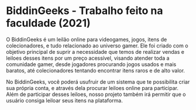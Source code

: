 # BiddinGeeks - Trabalho feito na faculdade (2021)
O BiddinGeeks é um leilão online para videogames, jogos, itens de colecionadores, e tudo relacionado ao universo gamer. 
Ele foi criado com o objetivo principal de suprir a necessidade que temos de realizar vendas e leiloes desses itens por um preço acessível, visando atender toda a comunidade gamer, desde jogadores procurando jogos usados e mais baratos, até colecionadores tentando encontrar itens raros e de alto valor.

 No BiddinGeeks, você poderá usufruir de um sistema que te possibilita criar sua própria conta, e através dela procurar leiloes online para participar. 
Além de participar desses leiloes, nosso projeto também irá permitir que o usuário consiga leiloar seus itens na plataforma.
